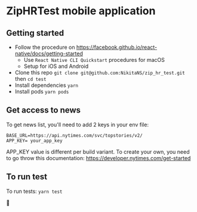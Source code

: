# ZipHRTest mobile application

## Getting started

- Follow the procedure on https://facebook.github.io/react-native/docs/getting-started
    - Use `React Native CLI Quickstart` procedures for macOS
    - Setup for iOS and Android
- Clone this repo `git clone git@github.com:NikitaNS/zip_hr_test.git` then `cd test`
- Install dependencies `yarn`
- Install pods `yarn pods`

## Get access to news 

To get news list, you'll need to add 2 keys in your env file:

```
BASE_URL=https://api.nytimes.com/svc/topstories/v2/
APP_KEY= your_app_key
```

APP_KEY value is different per build variant. To create your own, you need to go throw this documentation: https://developer.nytimes.com/get-started

## To run test
To run tests: `yarn test`

🎉
